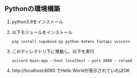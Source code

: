 ## Pythonの環境構築
1. python3.9をインストール

2. 以下モジュールをインストール

    `pip install supabase-py python-dotenv fastapi uvicorn`

3. このディレクトリ下に移動し、以下を実行

    `uvicorn main:app --host localhost --port 8080 --reload`

4. http://localhost:8080 でHello Worldが表示されていればOK